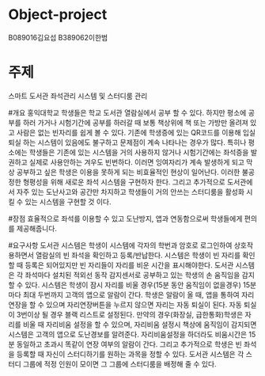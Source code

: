 # Object-project
B089016김요섭 B389062이한범

# 주제
스마트 도서관 좌석관리 시스템 및 스터디룸 관리 

#개요
홍익대학교 학생들은 학교 도서관 열람실에서 공부 할 수 있다. 하지만 평소에 공부를 하러 가거나 시험기간에 공부를 하러갈 때 보통 
책상위에 책 또는 가방만 올려져 있고 사람은 없는 빈자리를 쉽게 볼 수 있다. 기존에 학생증에 있는 QR코드를 이용해 입실 퇴실 하는 
시스템이 있음에도 불구하고 문제점이 계속 나타나는 경우가 많다. 
특히나 평소에는 학생들은 기존에 있는 시스템을 거의 사용하지 않거나 시험기간에는 좌석증을 발권하고 실제로 사용안하는 겨우도 빈번하다. 이러면 잉여자리가 계속 발생하게 되고 막상 공부하고 싶은 학생은 이용을 못하게 되는 비효율적인 현상이 일어난다. 이러한 불공정한 형평성을 위해 새로운 좌석 시스템을 구현하자 한다. 
그리고 추가적으로 도서관에서 자주 있는 도난사고와 공간만 차지하고 학생들이 거의 안쓰는 스터디룸을 활성화 시킬 수 있는 시스템을 구현할 것 이다.

#장점
효율적으로 좌석를 이용할 수 있고 도난방지, 앱과 연동함으로써 학생들에게 편의를 제공해줍니다.

#요구사항
도서관 시스템은 학생이 시스템에 각자의 학번과 암호로 로그인하여 상호작용하면서 열람실의 빈 좌석을 확인하고 등록/반납한다. 시스템은 학생이 빈 자리를 확인 할 때 등록은 되어있지만 빈 자리들이 자리를 비운 시간을 표시해야한다. 도서관 시스템은 각 좌석마다 설치된 적외선 동작 감지센서로 공부하고 있는 학생의 손 움직임을 감지할 수 있다. 시스템은 학생이 잠시 자리를 비울 경우(15분 동안 움직임이 없을경우) 15분마다 최대 두번까지 고객의 앱으로 알람이 간다. 학생은 알람이 올 때, 앱을 통하여 자리 연장을 할 수 있으며 자리연장버튼을 누르지 않으면 자리는 자동 퇴실이 된다. 자동 퇴실이 3번이상 될 경우 블랙 리스트로 설정된다. 만약의 경우(화장실, 급한통화)학생은 자리를 비울 때 자리비움 설정을 할 수 있으며, 자리비움 설정시 책상에 움직임이 감지되면 시스템은 고객의 앱으로 도난경보를 알려준다. 자리비움설정을 하더라도 비움시간은 15분 동일하고 초과시 똑같이 연장 여부의 알람이 간다. 그리고 추가적으로 학생은 빈 좌석을 등록할 때 자신이 스터디하기를 원하는 과목을 정할 수 있다. 도서관 시스템은 각 스터디 그룹에 적정 인원이 모이면 그 그룹에 스터디룸을 배정해 줄 수 있다.


